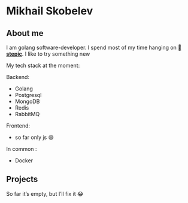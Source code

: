 # Mikhail Skobelev

## About me

I am golang software-developer. I spend most of my time hanging on
**[📖stepic](https://stepik.org)**. I like to try something new 

My tech stack at the moment:

Backend:

- Golang
- Postgresql
- MongoDB
- Redis
- RabbitMQ

Frontend:

- so far only js 😄

In common :

- Docker

## Projects

So far it’s empty, but I’ll fix it 😂
